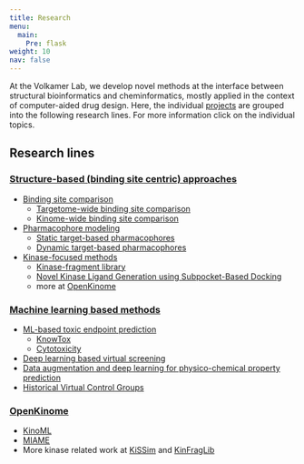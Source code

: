 ```yaml
---
title: Research
menu:
  main:
    Pre: flask
weight: 10
nav: false
---
```


At the Volkamer Lab, we develop novel methods at the interface between structural bioinformatics and cheminformatics, mostly applied in the context of computer-aided drug design. Here, the individual [projects](/projects/) are grouped into the following research lines. For more information click on the individual topics.

## Research lines

### [Structure-based (binding site centric) approaches](/research/structure-based)

* [Binding site comparison](/research/structure-based/binding-sites)
  * [Targetome-wide binding site comparison](/projects/ratar)
  * [Kinome-wide binding site comparison](/projects/kissim)
* [Pharmacophore modeling](/research/structure-based/pharmacophores)
  * [Static target-based pharmacophores](/projects/t2f-pharm)
  * [Dynamic target-based pharmacophores](/projects/t2f-flex)
* [Kinase-focused methods](/research/structure-based/kinases)
  * [Kinase-fragment library](/projects/kinfraglib)
  * [Novel Kinase Ligand Generation using Subpocket-Based Docking](/projects/kinfraglib_pocket_enum)
  * more at [OpenKinome](/research/openkinome)

<!-- TODO * `klifs_utils` -->

<!-- TODO * Protein-ligand interaction fingerprints -->

### [Machine learning based methods](/research/machine-learning)

* [ML-based toxic endpoint prediction](/research/machine-learning/toxicity/)
  * [KnowTox](/projects/knowtox)
  * [Cytotoxicity](/projects/cytotox)
  <!-- TODO * CP_Tox21 -->
* [Deep learning based virtual screening](/projects/deeplearning-vs/)
* [Data augmentation and deep learning for physico-chemical property prediction](/projects/maxsmi/)
* [Historical Virtual Control Groups](/projects/historical_virtual_control_groups/)

### [OpenKinome](/research/openkinome)

* [KinoML](/projects/kinoml)
* [MIAME](/projects/miame)
* More kinase related work at [KiSSim](/projects/kissim) and [KinFragLib](/projects/kinfraglib)

<!--  -->
<!--  -->
<!-- TODO: AV add this when time allows -->
<!-- ### Other studies -->
<!--  -->
<!-- These projects are usually about compound design, rationalization or molecular optimization. Some recent examples: -->
<!--  -->
<!-- Link directly -->
<!--  -->
<!-- TODO add this when time allows -->
<!-- * COVID-19: see repo and Plipify -->
<!-- * HDAC(chiara) - published -docking -->
<!-- * EGFR(chiara)  - (about to be) published - docking -->
<!-- * SGK1(andrea) - published - docking -->
<!-- * [SMYD1(shalini)] - MD simulations -->
<!-- * [iNOS(andrea)] - docking -->
<!--  -->
<!-- ## Collaborations -->
<!--  -->
<!-- {{< box "MISSING" >}} -->
<!--  -->
<!-- ## Funding -->
<!--  -->
<!-- {{< box "MISSING" >}} -->
